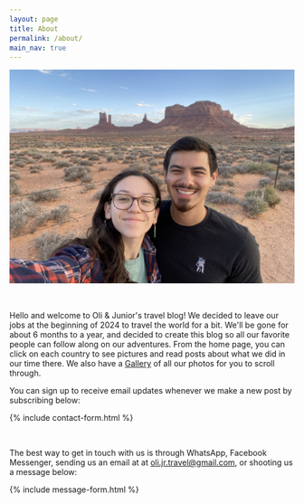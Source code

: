 ```yaml
---
layout: page
title: About
permalink: /about/
main_nav: true
---
```


![image tooltip here](/assets/oli-jr.jpg)

<br />

Hello and welcome to Oli & Junior's travel blog! We decided to leave our jobs at the beginning of 2024 to travel the world for a bit. We'll be gone for about 6 months to a year, and decided to create this blog so all our favorite people can follow along on our adventures. From the home page, you can click on each country to see pictures and read posts about what we did in our time there. We also have a [Gallery](https://gramirezjr.github.io/oli-jr-travel/gallery/) of all our photos for you to scroll through.

You can sign up to receive email updates whenever we make a new post by subscribing below:

{% include contact-form.html %}

<br />

The best way to get in touch with us is through WhatsApp, Facebook Messenger, sending us an email at at oli.jr.travel@gmail.com, or shooting us a message below:

{% include message-form.html %}
